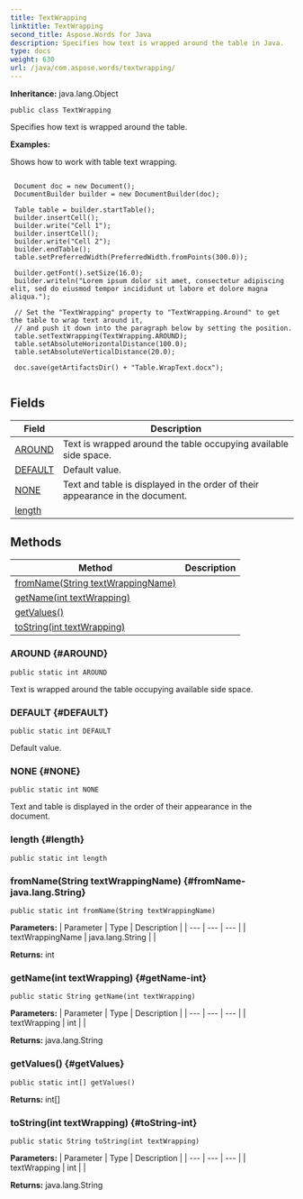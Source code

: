 ```yaml
---
title: TextWrapping
linktitle: TextWrapping
second_title: Aspose.Words for Java
description: Specifies how text is wrapped around the table in Java.
type: docs
weight: 630
url: /java/com.aspose.words/textwrapping/
---
```


**Inheritance:**
java.lang.Object
```
public class TextWrapping
```

Specifies how text is wrapped around the table.

 **Examples:** 

Shows how to work with table text wrapping.

```

 Document doc = new Document();
 DocumentBuilder builder = new DocumentBuilder(doc);

 Table table = builder.startTable();
 builder.insertCell();
 builder.write("Cell 1");
 builder.insertCell();
 builder.write("Cell 2");
 builder.endTable();
 table.setPreferredWidth(PreferredWidth.fromPoints(300.0));

 builder.getFont().setSize(16.0);
 builder.writeln("Lorem ipsum dolor sit amet, consectetur adipiscing elit, sed do eiusmod tempor incididunt ut labore et dolore magna aliqua.");

 // Set the "TextWrapping" property to "TextWrapping.Around" to get the table to wrap text around it,
 // and push it down into the paragraph below by setting the position.
 table.setTextWrapping(TextWrapping.AROUND);
 table.setAbsoluteHorizontalDistance(100.0);
 table.setAbsoluteVerticalDistance(20.0);

 doc.save(getArtifactsDir() + "Table.WrapText.docx");
 
```
## Fields

| Field | Description |
| --- | --- |
| [AROUND](#AROUND) | Text is wrapped around the table occupying available side space. |
| [DEFAULT](#DEFAULT) | Default value. |
| [NONE](#NONE) | Text and table is displayed in the order of their appearance in the document. |
| [length](#length) |  |
## Methods

| Method | Description |
| --- | --- |
| [fromName(String textWrappingName)](#fromName-java.lang.String) |  |
| [getName(int textWrapping)](#getName-int) |  |
| [getValues()](#getValues) |  |
| [toString(int textWrapping)](#toString-int) |  |
### AROUND {#AROUND}
```
public static int AROUND
```


Text is wrapped around the table occupying available side space.

### DEFAULT {#DEFAULT}
```
public static int DEFAULT
```


Default value.

### NONE {#NONE}
```
public static int NONE
```


Text and table is displayed in the order of their appearance in the document.

### length {#length}
```
public static int length
```


### fromName(String textWrappingName) {#fromName-java.lang.String}
```
public static int fromName(String textWrappingName)
```




**Parameters:**
| Parameter | Type | Description |
| --- | --- | --- |
| textWrappingName | java.lang.String |  |

**Returns:**
int
### getName(int textWrapping) {#getName-int}
```
public static String getName(int textWrapping)
```




**Parameters:**
| Parameter | Type | Description |
| --- | --- | --- |
| textWrapping | int |  |

**Returns:**
java.lang.String
### getValues() {#getValues}
```
public static int[] getValues()
```




**Returns:**
int[]
### toString(int textWrapping) {#toString-int}
```
public static String toString(int textWrapping)
```




**Parameters:**
| Parameter | Type | Description |
| --- | --- | --- |
| textWrapping | int |  |

**Returns:**
java.lang.String
